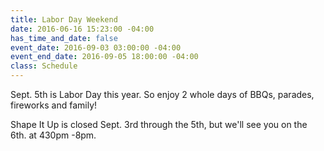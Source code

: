 ```yaml
---
title: Labor Day Weekend
date: 2016-06-16 15:23:00 -04:00
has_time_and_date: false
event_date: 2016-09-03 03:00:00 -04:00
event_end_date: 2016-09-05 18:00:00 -04:00
class: Schedule
---
```


Sept. 5th is Labor Day this year. So enjoy 2 whole days of BBQs, parades, fireworks and family!

Shape It Up is closed Sept. 3rd through the 5th, but we'll see you on the 6th. at 430pm -8pm. 